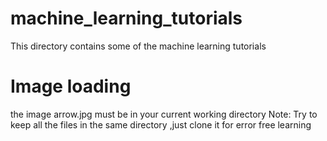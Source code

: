 # machine_learning_tutorials
This directory contains some of the machine learning tutorials
# Image loading  
  the image arrow.jpg must be in your current working directory
Note: Try to keep all the files in the same directory ,just clone it for error free learning
 
